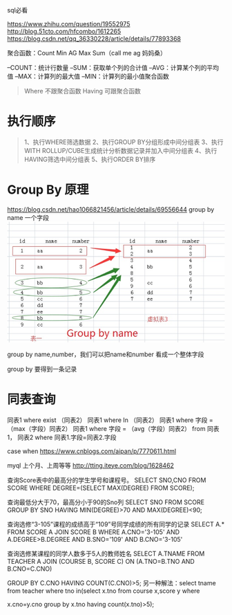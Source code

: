 sql必看

https://www.zhihu.com/question/19552975
http://blog.51cto.com/hfcombo/1612265
https://blog.csdn.net/qq_36330228/article/details/77893368

聚合函数：Count Min AG Max Sum（call me ag 妈妈桑）


–COUNT：统计行数量
–SUM：获取单个列的合计值
–AVG：计算某个列的平均值
–MAX：计算列的最大值
–MIN：计算列的最小值聚合函数

> Where 不跟聚合函数
> Having 可跟聚合函数


# 执行顺序

> 1、执行WHERE筛选数据
> 2、执行GROUP BY分组形成中间分组表
> 3、执行WITH ROLLUP/CUBE生成统计分析数据记录并加入中间分组表
> 4、执行HAVING筛选中间分组表
> 5、执行ORDER BY排序

# Group By 原理
https://blog.csdn.net/hao1066821456/article/details/69556644
group by name 一个字段
![](/assets/162343319172617.jpg)

group by name,number，我们可以把name和number 看成一个整体字段

group by 要得到一条记录


# 同表查询
同表1 where exist （同表2）
同表1 where In （同表2）
同表1 where 字段 = （max（字段）同表2）
同表1 where 字段 = （avg（字段）同表2）
from 同表1， 同表2 where 同表1.字段=同表2.字段


case when
https://www.cnblogs.com/aipan/p/7770611.html


myql 上个月、上周等等
http://tting.iteye.com/blog/1628462


查询Score表中的最高分的学生学号和课程号。
SELECT SNO,CNO FROM SCORE WHERE DEGREE=(SELECT MAX(DEGREE) FROM SCORE);


查询最低分大于70，最高分小于90的Sno列
SELECT SNO FROM SCORE GROUP BY SNO HAVING MIN(DEGREE)>70 AND MAX(DEGREE)<90;


查询选修“3-105”课程的成绩高于“109”号同学成绩的所有同学的记录
SELECT A.* FROM SCORE A JOIN SCORE B WHERE A.CNO='3-105' AND A.DEGREE>B.DEGREE AND 
B.SNO='109' AND B.CNO='3-105'



查询选修某课程的同学人数多于5人的教师姓名
SELECT A.TNAME FROM TEACHER A JOIN (COURSE B, SCORE C) ON (A.TNO=B.TNO AND B.CNO=C.CNO) 

GROUP BY C.CNO HAVING COUNT(C.CNO)>5;
另一种解法：select tname from teacher where tno in(select x.tno from course x,score y where 

x.cno=y.cno group by x.tno having count(x.tno)>5);














